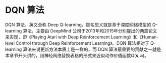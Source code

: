 # DQN 算法

DQN 算法，英文全称 Deep Q-learning，顾名思义就是基于深度网络模型的 Q-learning 算法，主要由 DeepMind 公司于2013年和2015年分别提出的两篇论文来实现，即《Playing Atari with Deep Reinforcement Learning》和《Human-level Control through Deep Reinforcement Learning》。DQN 算法相对于 Q-learning 算法来说更新方法本质上是一样的，而 DQN 算法最重要的贡献之一就是本章节开头讲的，用神经网络替换表格的形式来近似动作价值函数$Q(\boldsymbol{s},\boldsymbol{a})$。